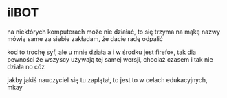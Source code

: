 # ilBOT
na niektórych komputerach może nie działać, to się trzyma na mąkę
nazwy mówią same za siebie
zakładam, że dacie radę odpalić

kod to trochę syf, ale u mnie działa
a i w środku jest firefox, tak dla pewności że wszyscy używają tej samej wersji, chociaż czasem i tak nie działa
no cóż


jakby jakiś nauczyciel się tu zaplątał, to jest to w celach edukacyjnych, mkay